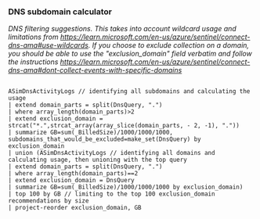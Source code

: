 ### DNS subdomain calculator

*DNS filtering suggestions. This takes into account wildcard usage and limitations from https://learn.microsoft.com/en-us/azure/sentinel/connect-dns-ama#use-wildcards. If you choose to exclude collection on a domain, you should be able to use the "exclusion_domain" field verbatim and follow the instructions https://learn.microsoft.com/en-us/azure/sentinel/connect-dns-ama#dont-collect-events-with-specific-domains*

```KQL

ASimDnsActivityLogs // identifying all subdomains and calculating the usage
| extend domain_parts = split(DnsQuery, ".")
| where array_length(domain_parts)>2
| extend exclusion_domain = strcat("*.",strcat_array(array_slice(domain_parts, - 2, -1), "."))
| summarize GB=sum(_BilledSize)/1000/1000/1000, subdomains_that_would_be_excluded=make_set(DnsQuery) by exclusion_domain
| union (ASimDnsActivityLogs // identifying all domains and calculating usage, then unioning with the top query
| extend domain_parts = split(DnsQuery, ".")
| where array_length(domain_parts)==2
| extend exclusion_domain = DnsQuery
| summarize GB=sum(_BilledSize)/1000/1000/1000 by exclusion_domain)
| top 100 by GB // limiting to the top 100 exclusion_domain recommendations by size
| project-reorder exclusion_domain, GB
```
